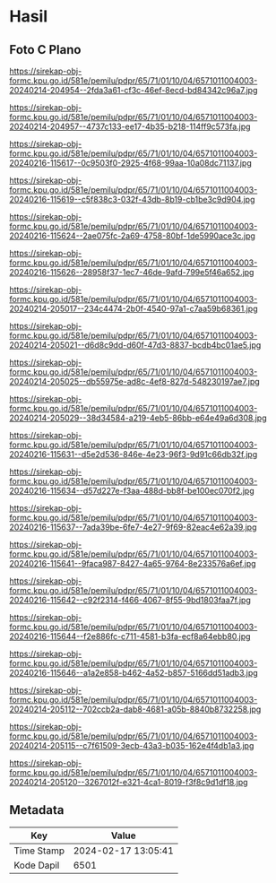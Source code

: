 # Hasil

## Foto C Plano

https://sirekap-obj-formc.kpu.go.id/581e/pemilu/pdpr/65/71/01/10/04/6571011004003-20240214-204954--2fda3a61-cf3c-46ef-8ecd-bd84342c96a7.jpg

https://sirekap-obj-formc.kpu.go.id/581e/pemilu/pdpr/65/71/01/10/04/6571011004003-20240214-204957--4737c133-ee17-4b35-b218-114ff9c573fa.jpg

https://sirekap-obj-formc.kpu.go.id/581e/pemilu/pdpr/65/71/01/10/04/6571011004003-20240216-115617--0c9503f0-2925-4f68-99aa-10a08dc71137.jpg

https://sirekap-obj-formc.kpu.go.id/581e/pemilu/pdpr/65/71/01/10/04/6571011004003-20240216-115619--c5f838c3-032f-43db-8b19-cb1be3c9d904.jpg

https://sirekap-obj-formc.kpu.go.id/581e/pemilu/pdpr/65/71/01/10/04/6571011004003-20240216-115624--2ae075fc-2a69-4758-80bf-1de5990ace3c.jpg

https://sirekap-obj-formc.kpu.go.id/581e/pemilu/pdpr/65/71/01/10/04/6571011004003-20240216-115626--28958f37-1ec7-46de-9afd-799e5f46a652.jpg

https://sirekap-obj-formc.kpu.go.id/581e/pemilu/pdpr/65/71/01/10/04/6571011004003-20240214-205017--234c4474-2b0f-4540-97a1-c7aa59b68361.jpg

https://sirekap-obj-formc.kpu.go.id/581e/pemilu/pdpr/65/71/01/10/04/6571011004003-20240214-205021--d6d8c9dd-d60f-47d3-8837-bcdb4bc01ae5.jpg

https://sirekap-obj-formc.kpu.go.id/581e/pemilu/pdpr/65/71/01/10/04/6571011004003-20240214-205025--db55975e-ad8c-4ef8-827d-548230197ae7.jpg

https://sirekap-obj-formc.kpu.go.id/581e/pemilu/pdpr/65/71/01/10/04/6571011004003-20240214-205029--38d34584-a219-4eb5-86bb-e64e49a6d308.jpg

https://sirekap-obj-formc.kpu.go.id/581e/pemilu/pdpr/65/71/01/10/04/6571011004003-20240216-115631--d5e2d536-846e-4e23-96f3-9d91c66db32f.jpg

https://sirekap-obj-formc.kpu.go.id/581e/pemilu/pdpr/65/71/01/10/04/6571011004003-20240216-115634--d57d227e-f3aa-488d-bb8f-be100ec070f2.jpg

https://sirekap-obj-formc.kpu.go.id/581e/pemilu/pdpr/65/71/01/10/04/6571011004003-20240216-115637--7ada39be-6fe7-4e27-9f69-82eac4e62a39.jpg

https://sirekap-obj-formc.kpu.go.id/581e/pemilu/pdpr/65/71/01/10/04/6571011004003-20240216-115641--9faca987-8427-4a65-9764-8e233576a6ef.jpg

https://sirekap-obj-formc.kpu.go.id/581e/pemilu/pdpr/65/71/01/10/04/6571011004003-20240216-115642--c92f2314-f466-4067-8f55-9bd1803faa7f.jpg

https://sirekap-obj-formc.kpu.go.id/581e/pemilu/pdpr/65/71/01/10/04/6571011004003-20240216-115644--f2e886fc-c711-4581-b3fa-ecf8a64ebb80.jpg

https://sirekap-obj-formc.kpu.go.id/581e/pemilu/pdpr/65/71/01/10/04/6571011004003-20240216-115646--a1a2e858-b462-4a52-b857-5166dd51adb3.jpg

https://sirekap-obj-formc.kpu.go.id/581e/pemilu/pdpr/65/71/01/10/04/6571011004003-20240214-205112--702ccb2a-dab8-4681-a05b-8840b8732258.jpg

https://sirekap-obj-formc.kpu.go.id/581e/pemilu/pdpr/65/71/01/10/04/6571011004003-20240214-205115--c7f61509-3ecb-43a3-b035-162e4f4db1a3.jpg

https://sirekap-obj-formc.kpu.go.id/581e/pemilu/pdpr/65/71/01/10/04/6571011004003-20240214-205120--3267012f-e321-4ca1-8019-f3f8c9d1df18.jpg


## Metadata

| Key        | Value               |
| ---------- | ------------------- |
| Time Stamp | 2024-02-17 13:05:41 |
| Kode Dapil | 6501                |



